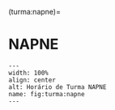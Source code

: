 (turma:napne)=

# NAPNE

```{figure} ../_static/img/turma/napne.png
---
width: 100%
align: center
alt: Horário de Turma NAPNE
name: fig:turma:napne
---
```

